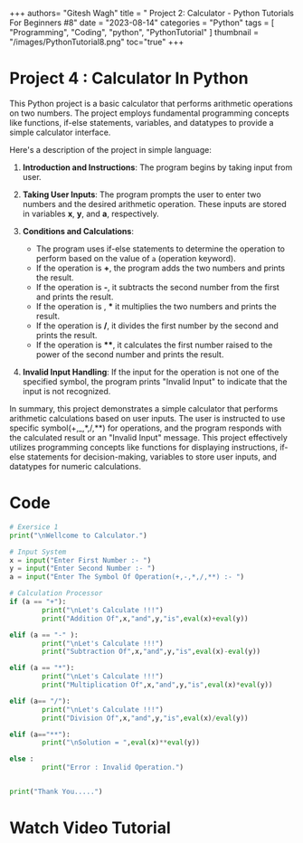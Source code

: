 +++
authors= "Gitesh Wagh"
title = " Project 2: Calculator - Python Tutorials For Beginners #8"
date = "2023-08-14"
categories = "Python"
tags = [
  "Programming", 
  "Coding",
  "python",
  "PythonTutorial"
]
thumbnail = "/images/PythonTutorial8.png"
toc="true"
+++

# **Project 4 : Calculator In Python**

This Python project is a basic calculator that performs arithmetic operations on two numbers. The project employs fundamental programming concepts like functions, if-else statements, variables, and datatypes to provide a simple calculator interface.

Here's a description of the project in simple language:

1. **Introduction and Instructions**: The program begins by taking input from user.

2. **Taking User Inputs**: The program prompts the user to enter two numbers and the desired arithmetic operation. These inputs are stored in variables **x**, **y**, and **a**, respectively.

3. **Conditions and Calculations**:
   - The program uses if-else statements to determine the operation to perform based on the value of `a` (operation keyword).
   - If the operation is **+**, the program adds the two numbers and prints the result.
   - If the operation is **-**, it subtracts the second number from the first and prints the result.
   - If the operation is , __*__ it multiplies the two numbers and prints the result.
   - If the operation is __/__, it divides the first number by the second and prints the result.
   - If the operation is __**__, it calculates the first number raised to the power of the second number and prints the result.

4. **Invalid Input Handling**: If the input for the operation is not one of the specified symbol, the program prints "Invalid Input" to indicate that the input is not recognized.

In summary, this project demonstrates a simple calculator that performs arithmetic calculations based on user inputs. The user is instructed to use specific symbol(+,_,*,/,**) for operations, and the program responds with the calculated result or an "Invalid Input" message. This project effectively utilizes programming concepts like functions for displaying instructions, if-else statements for decision-making, variables to store user inputs, and datatypes for numeric calculations.



# Code

````python
# Exersice 1
print("\nWellcome to Calculator.")

# Input System
x = input("Enter First Number :- ")
y = input("Enter Second Number :- ")
a = input("Enter The Symbol Of Operation(+,-,*,/,**) :- ")

# Calculation Processor
if (a == "+"):
        print("\nLet's Calculate !!!")
        print("Addition Of",x,"and",y,"is",eval(x)+eval(y))

elif (a == "-" ):
        print("\nLet's Calculate !!!")
        print("Subtraction Of",x,"and",y,"is",eval(x)-eval(y))

elif (a == "*"):
        print("\nLet's Calculate !!!")
        print("Multiplication Of",x,"and",y,"is",eval(x)*eval(y))

elif (a== "/"):
        print("\nLet's Calculate !!!")
        print("Division Of",x,"and",y,"is",eval(x)/eval(y))

elif (a=="**"):
        print("\nSolution = ",eval(x)**eval(y)) 

else :
        print("Error : Invalid Operation.")


print("Thank You.....")
````

# Watch Video Tutorial